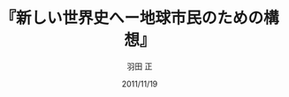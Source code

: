 ---
title: "『新しい世界史へー地球市民のための構想』"
description: "グローバル化が進み、ますます一体となりつつある現代世界。従来のヨーロッパを中心とした世界史像は、もはや刷新されるべき時を迎えている。いまこの時代にふさわしい歴史叙述とはいかなるものか。歴史認識のあり方、語り方を問い直し、「世界はひとつ」をメッセージに、地球市民のための世界史を構想する。"
date: 2011/11/19
draft: false
hideToc: false
enableToc: true
enableTocContent: false
author: "羽田 正"
tags: 
- 入門書
category: 
- 世界史
series:
- 岩波新書
- 早稲田大学必修基礎演習テキスト100(2020年度)
image: images/feature2/content.png
---
